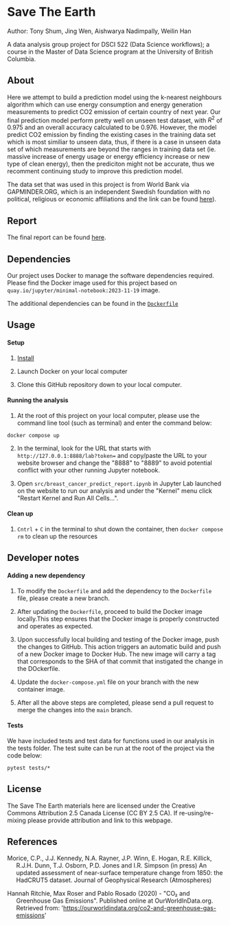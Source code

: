 # Save The Earth

Author: Tony Shum, Jing Wen, Aishwarya Nadimpally, Weilin Han

A data analysis group project for DSCI 522 (Data Science workflows); a
course in the Master of Data Science program at the University of
British Columbia.

## About

Here we attempt to build a prediction model using the k-nearest neighbours algorithm
which can use energy consumption and energy generation measurements to predict CO2
emission of certain country of next year. Our final prediction model perform pretty well
on unseen test dataset, with $R^2$ of 0.975 and an overall accuracy calculated to be 0.976.
However, the model predict CO2 emission by finding the existing cases in the training data set
which is most similiar to unseen data, thus, if there is a case in unseen data set of which
measurements are beyond the ranges in training data set (ie. massive increase of energy usage
or energy efficiency increase or new type of clean energy), then the prediciton might not be
accurate, thus we recomment continuing study to improve this prediction model.

The data set that was used in this project is from World Bank via GAPMINDER.ORG, which is
an independent Swedish foundation with no political, religious or economic affiliations and
the link can be found [here](https://www.gapminder.org/)).

## Report

The final report can be found
[here](https://github.com/UBC-MDS/DSCI_522_Group-11_Save-The-Earth/blob/main/src/save_the_earth_model.html).

## Dependencies
Our project uses Docker to manage the software dependencies required. Please find the Docker image used for this project based on `quay.io/jupyter/minimal-notebook:2023-11-19` image. 

The additional dependencies can be found in the [`Dockerfile`](Dockerfile)

## Usage

#### Setup

1. [Install](https://www.docker.com/get-started/)

2. Launch Docker on your local computer

3. Clone this GitHub repository down to your local computer.

#### Running the analysis

1. At the root of this project on your local computer, please use the
   command line tool (such as terminal) and enter the command below:

``` 
docker compose up
```

2. In the terminal, look for the URL that starts with 
`http://127.0.0.1:8888/lab?token=` and copy/paste the URL to your website browser and change the "8888" to "8889" to avoid potential conflict with your other running Jupyter notebook.

3. Open `src/breast_cancer_predict_report.ipynb` in Jupyter Lab launched on the website to run our analysis
and under the "Kernel" menu click "Restart Kernel and Run All Cells...".

#### Clean up

1. `Cntrl` + `C` in the terminal to shut down the container, then `docker compose rm` to clean up the resources

## Developer notes

#### Adding a new dependency

1. To modify the `Dockerfile` and add the dependency to the `Dockerfile` file, please create a new branch.

2. After updating the `Dockerfile`, proceed to build the Docker image locally.This step ensures that the Docker image is properly constructed and operates as expected.
 
3. Upon successfully local building and testing of the Docker image, push the changes to GitHub. This action triggers an automatic build and push of a new Docker image to Docker Hub. The new image will carry a tag that corresponds to the SHA of that commit that instigated the change in the DOckerfile.

4. Update the `docker-compose.yml` file on your branch with the new container image.

5. After all the above steps are completed, please send a pull request to merge the changes into the `main` branch.


#### Tests

We have included tests and test data for functions used in our analysis in the tests folder. 
The test suite can be run at the root of the project via the code below: 

```
pytest tests/*
```

## License

The Save The Earth materials here are licensed under the
Creative Commons Attribution 2.5 Canada License (CC BY 2.5 CA). If
re-using/re-mixing please provide attribution and link to this webpage.

## References

<div id="refs" class="references hanging-indent">

<div id="ref-Dua2019">

Morice, C.P., J.J. Kennedy, N.A. Rayner, J.P. Winn, E. Hogan, R.E. Killick, R.J.H. Dunn, T.J. Osborn, P.D. Jones and I.R. Simpson (in press) An updated assessment of near-surface temperature change from 1850: the HadCRUT5 dataset. Journal of Geophysical Research (Atmospheres)

</div>

<div id="ref-Streetetal">

Hannah Ritchie, Max Roser and Pablo Rosado (2020) - "CO₂ and Greenhouse Gas Emissions". Published online at OurWorldInData.org. Retrieved from: 'https://ourworldindata.org/co2-and-greenhouse-gas-emissions'

</div>

</div>
